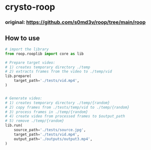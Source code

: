 # crysto-roop 

### original: https://github.com/s0md3v/roop/tree/main/roop

## How to use

```python
# import the library
from roop.rooplib import core as lib

# Prepare target video:
# 1) creates temporary directory ./temp
# 2) extracts frames from the video to ./temp/vid
lib.prepare(
    target_path='./tests/vid.mp4',
)


# Generate video:
# 1) creates temporary directory ./temp/{random}
# 2) copy frames from ./tests/temp/vid to ./temp/{random}
# 3) process frames in ./temp/{random}
# 4) create video from processed frames to $output_path
# 5) remove ./temp/{random}
lib.run(
    source_path='./tests/source.jpg',
    target_path='./tests/vid.mp4',
    output_path='./outputs/output3.mp4',
)

```
